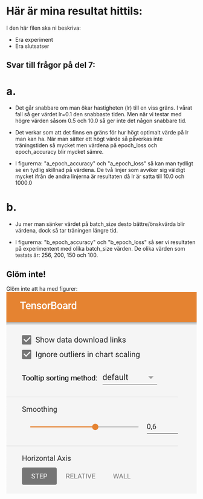 # Här är mina resultat hittils:

I den här filen ska ni beskriva:
- Era experiment
- Era slutsatser

## Svar till frågor på del 7:
# a.
- Det går snabbare om man ökar hastigheten (lr) till en viss gräns. I vårat fall så ger värdet lr=0.1 den snabbaste tiden. Men när vi testar med högre värden såsom 0.5 och 10.0 så    ger inte det någon snabbare tid. 

- Det verkar som att det finns en gräns för hur högt optimalt värde på lr man kan ha. När man sätter ett högt värde så påverkas inte träningstiden så mycket men värdena på epoch_loss  och epoch_accuracy blir mycket sämre.

-  I figurerna: "a_epoch_accuracy" och "a_epoch_loss" så kan man tydligt se en tydlig skillnad på värdena. De två linjer som avviker sig väldigt mycket ifrån de andra linjerna är resultaten då lr är satta till 10.0 och 1000.0


# b. 
- Ju mer man sänker värdet på batch_size desto bättre/önskvärda blir värdena, dock så tar träningen längre tid.

- I figurerna: "b_epoch_accuracy" och "b_epoch_loss" så ser vi resultaten på experimentent med olika batch_size värden. De olika värden som testats är: 256, 200, 150 och 100.




## Glöm inte!
Glöm inte att ha med figurer:
![TensorBoard download](fig/TensorBoardDownload.png "Glöm inte att kryssa i 'Show data download links' så att ni kan ladda ner era filer.")
